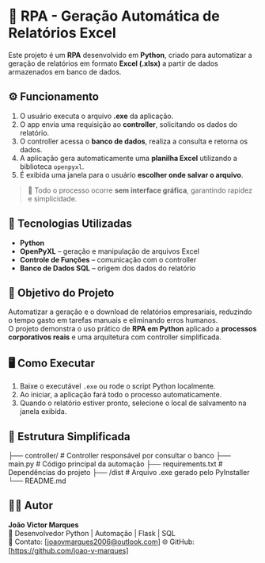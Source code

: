 # 🧠 RPA - Geração Automática de Relatórios Excel

Este projeto é um **RPA** desenvolvido em **Python**, criado para automatizar a geração de relatórios em formato **Excel (.xlsx)** a partir de dados armazenados em banco de dados.

## ⚙️ Funcionamento

1. O usuário executa o arquivo **.exe** da aplicação.  
2. O app envia uma requisição ao **controller**, solicitando os dados do relatório.  
3. O controller acessa o **banco de dados**, realiza a consulta e retorna os dados.  
4. A aplicação gera automaticamente uma **planilha Excel** utilizando a biblioteca `openpyxl`.  
5. É exibida uma janela para o usuário **escolher onde salvar o arquivo**.  

> 🔹 Todo o processo ocorre **sem interface gráfica**, garantindo rapidez e simplicidade.

## 🧩 Tecnologias Utilizadas

- **Python**
- **OpenPyXL** – geração e manipulação de arquivos Excel
- **Controle de Funções** – comunicação com o controller
- **Banco de Dados SQL** – origem dos dados do relatório

## 🚀 Objetivo do Projeto

Automatizar a geração e o download de relatórios empresariais, reduzindo o tempo gasto em tarefas manuais e eliminando erros humanos.  
O projeto demonstra o uso prático de **RPA em Python** aplicado a **processos corporativos reais** e uma arquitetura com controller simplificada.

## 🖥️ Como Executar

1. Baixe o executável `.exe` ou rode o script Python localmente.  
2. Ao iniciar, a aplicação fará todo o processo automaticamente.  
3. Quando o relatório estiver pronto, selecione o local de salvamento na janela exibida.  

## 📁 Estrutura Simplificada
├── controller/ # Controller responsável por consultar o banco
├── main.py # Código principal da automação
├── requirements.txt # Dependências do projeto
├── /dist # Arquivo .exe gerado pelo PyInstaller
└── README.md

## 🧑‍💻 Autor

**João Victor Marques**  
💼 Desenvolvedor Python | Automação | Flask | SQL  
📧 Contato: [joaovmarques2006@outlook.com] 
🌐 GitHub: [https://github.com/joao-v-marques]